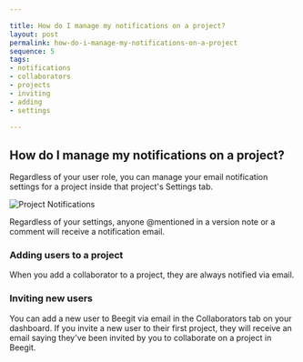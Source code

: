 ```yaml
---

title: How do I manage my notifications on a project?
layout: post
permalink: how-do-i-manage-my-notifications-on-a-project
sequence: 5
tags:
- notifications
- collaborators
- projects
- inviting
- adding
- settings

---
```


## How do I manage my notifications on a project? 
Regardless of your user role, you can manage your email notification settings for a project inside that project's Settings tab. 

![Project Notifications](https://s3.amazonaws.com/beegit-images/helpImages/project-notifications.png)

Regardless of your settings, anyone @mentioned in a version note or a comment will receive a notification email.

### Adding users to a project 
When you add a collaborator to a project, they are always notified via email. 

### Inviting new users 
You can add a new user to Beegit via email in the Collaborators tab on your dashboard. If you invite a new user to their first project, they will receive an email saying they've been invited by you to collaborate on a project in Beegit.
